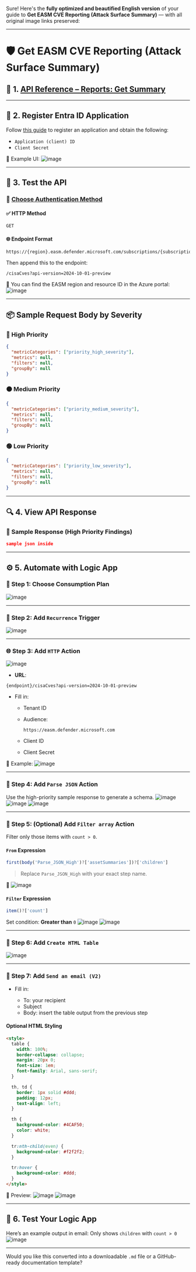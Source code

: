 Sure! Here's the **fully optimized and beautified English version** of your guide to **Get EASM CVE Reporting (Attack Surface Summary)** — with all original image links preserved:

---

# 🛡️ Get EASM CVE Reporting (Attack Surface Summary)

## 📘 1. [API Reference – Reports: Get Summary](https://learn.microsoft.com/en-us/rest/api/defenderforeasm/dataplanepreview/reports/get-summary?view=rest-defenderforeasm-dataplanepreview-2024-10-01-preview&tabs=HTTP)

---

## 🔐 2. Register Entra ID Application

Follow [this guide](https://learn.microsoft.com/en-us/graph/auth-register-app-v2) to register an application and obtain the following:

* `Application (client) ID`
* `Client Secret`

📸 Example UI:
![image](https://github.com/user-attachments/assets/34c7aa0f-19ea-436d-a59a-cbfb74d784a2)

---

## 🧪 3. Test the API

### 🔑 [Choose Authentication Method](https://learn.microsoft.com/en-us/rest/api/defenderforeasm/authentication#client-service-principal)

#### ✅ HTTP Method

```
GET
```

#### 🌐 Endpoint Format

```
https://{region}.easm.defender.microsoft.com/subscriptions/{subscriptionId}/resourceGroups/{resourceGroupName}/workspaces/{workspaceName}
```

Then append this to the endpoint:

```
/cisaCves?api-version=2024-10-01-preview
```

📸 You can find the EASM region and resource ID in the Azure portal:
![image](https://github.com/user-attachments/assets/8698fa29-07f2-4d2a-9387-5666fbf9f13c)

---

## 📦 Sample Request Body by Severity

### 🔴 High Priority

```json
{
  "metricCategories": ["priority_high_severity"],
  "metrics": null,
  "filters": null,
  "groupBy": null
}
```

### 🟠 Medium Priority

```json
{
  "metricCategories": ["priority_medium_severity"],
  "metrics": null,
  "filters": null,
  "groupBy": null
}
```

### 🟢 Low Priority

```json
{
  "metricCategories": ["priority_low_severity"],
  "metrics": null,
  "filters": null,
  "groupBy": null
}
```

---

## 🔍 4. View API Response

### 📂 Sample Response (High Priority Findings)

```json
sample json inside
```

---

## ⚙️ 5. Automate with Logic App

### 🧭 Step 1: Choose Consumption Plan

![image](https://github.com/user-attachments/assets/6bbf0a66-e5d4-46de-bcdb-a513cba488f6)

---

### 🔁 Step 2: Add `Recurrence` Trigger

![image](https://github.com/user-attachments/assets/a462fdf9-d87f-45d0-85cf-99dc2cf64bb5)

---

### 🌐 Step 3: Add `HTTP` Action

![image](https://github.com/user-attachments/assets/63f297f7-05b4-4a0a-915b-9032423c5fe5)

* **URL**:

```
{endpoint}/cisaCves?api-version=2024-10-01-preview
```

* Fill in:

  * Tenant ID
  * Audience:

    ```
    https://easm.defender.microsoft.com
    ```
  * Client ID
  * Client Secret

📸 Example:
![image](https://github.com/user-attachments/assets/8cbe9e9c-f0bf-4241-88f3-d9477971aec3)

---

### 🧩 Step 4: Add `Parse JSON` Action

Use the high-priority sample response to generate a schema.
![image](https://github.com/user-attachments/assets/f4e2eaeb-1c76-4d79-918a-18310e2ae6c8)
![image](https://github.com/user-attachments/assets/5e360ae0-993e-4db4-8d4e-69776bd7fe2c)
![image](https://github.com/user-attachments/assets/71baaeab-7481-4c26-9d46-593dac035d47)

---

### 🧹 Step 5: (Optional) Add `Filter array` Action

Filter only those items with `count > 0`.

#### `From` Expression

```js
first(body('Parse_JSON_High')?['assetSummaries'])?['children']
```

> Replace `Parse_JSON_High` with your exact step name.

📸
![image](https://github.com/user-attachments/assets/25cb83f3-24f6-480c-b7e0-6982483dcd80)

#### `Filter` Expression

```js
item()?['count']
```

Set condition: **Greater than** `0`
![image](https://github.com/user-attachments/assets/d78d1adb-b623-4319-872d-5ae056aebde1)
![image](https://github.com/user-attachments/assets/f40fb039-4108-4585-a3a8-403b1d3cb686)

---

### 🧾 Step 6: Add `Create HTML Table`

![image](https://github.com/user-attachments/assets/4c8628f6-f052-436c-9fcf-e6f0e04ea91c)

---

### 📧 Step 7: Add `Send an email (V2)`

* Fill in:

  * To: your recipient
  * Subject
  * Body: insert the table output from the previous step

#### Optional HTML Styling

```html
<style>
  table {
    width: 100%;
    border-collapse: collapse;
    margin: 20px 0;
    font-size: 1em;
    font-family: Arial, sans-serif;
  }

  th, td {
    border: 1px solid #ddd;
    padding: 12px;
    text-align: left;
  }

  th {
    background-color: #4CAF50;
    color: white;
  }

  tr:nth-child(even) {
    background-color: #f2f2f2;
  }

  tr:hover {
    background-color: #ddd;
  }
</style>
```

📸 Preview:
![image](https://github.com/user-attachments/assets/e1b2ec36-98da-4dfd-aef3-a2e2b6922028)
![image](https://github.com/user-attachments/assets/b1ddf00a-68a0-4bf1-9412-87fd223d9e3f)

---

## 🧪 6. Test Your Logic App

Here’s an example output in email:
Only shows `children` with `count > 0`
![image](https://github.com/user-attachments/assets/66feda75-15c1-4141-ac5b-040752edaf89)

---

Would you like this converted into a downloadable `.md` file or a GitHub-ready documentation template?
